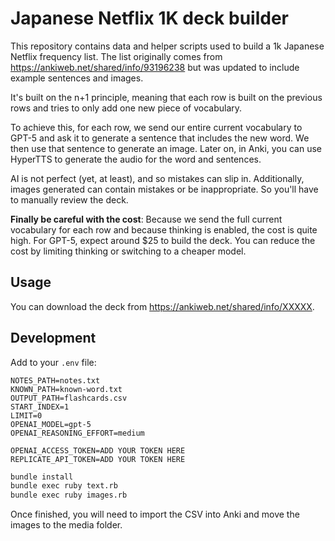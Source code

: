 # Japanese Netflix 1K deck builder

This repository contains data and helper scripts used to build a 1k Japanese Netflix frequency list. The list originally comes from https://ankiweb.net/shared/info/93196238 but was updated to include example sentences and images.

It's built on the n+1 principle, meaning that each row is built on the previous rows and tries to only add one new piece of vocabulary.

To achieve this, for each row, we send our entire current vocabulary to GPT-5 and ask it to generate a sentence that includes the new word. We then use that sentence to generate an image. Later on, in Anki, you can use HyperTTS to generate the audio for the word and sentences.

AI is not perfect (yet, at least), and so mistakes can slip in. Additionally, images generated can contain mistakes or be inappropriate. So you'll have to manually review the deck.

**Finally be careful with the cost**: Because we send the full current vocabulary for each row and because thinking is enabled, the cost is quite high. For GPT-5, expect around $25 to build the deck. You can reduce the cost by limiting thinking or switching to a cheaper model.

## Usage

You can download the deck from https://ankiweb.net/shared/info/XXXXX.

## Development

Add to your `.env` file:

```
NOTES_PATH=notes.txt
KNOWN_PATH=known-word.txt
OUTPUT_PATH=flashcards.csv
START_INDEX=1
LIMIT=0
OPENAI_MODEL=gpt-5
OPENAI_REASONING_EFFORT=medium

OPENAI_ACCESS_TOKEN=ADD YOUR TOKEN HERE
REPLICATE_API_TOKEN=ADD YOUR TOKEN HERE
```

```bash
bundle install
bundle exec ruby text.rb
bundle exec ruby images.rb
```

Once finished, you will need to import the CSV into Anki and move the images to the media folder.
